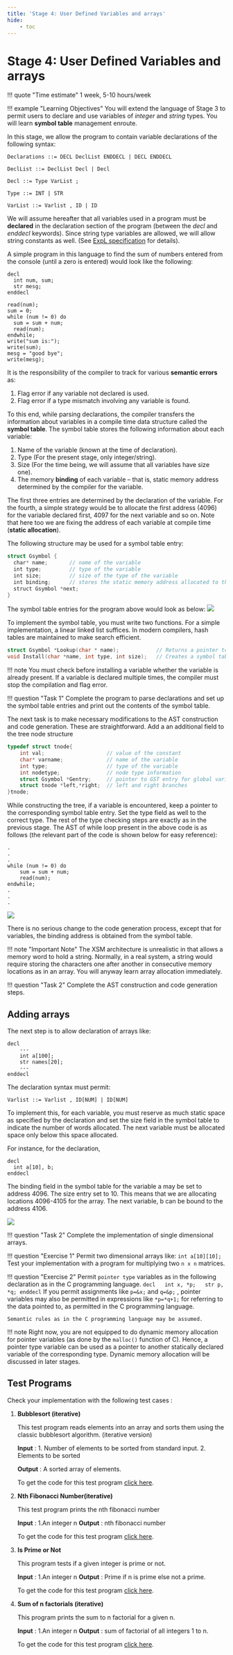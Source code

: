 ```yaml
---
title: 'Stage 4: User Defined Variables and arrays'
hide:
    - toc
---
```


# Stage 4: User Defined Variables and arrays

!!! quote "Time estimate"
    1 week, 5-10 hours/week

!!! example "Learning Objectives"
    You will extend the language of Stage 3 to permit users to declare and use variables of _integer_ and _string_ types. You will learn **symbol table** management enroute.


In this stage, we allow the program to contain variable declarations of the following syntax:

```
Declarations ::= DECL DeclList ENDDECL | DECL ENDDECL

DeclList ::= DeclList Decl | Decl

Decl ::= Type VarList ;

Type ::= INT | STR

VarList ::= Varlist , ID | ID
```

We will assume hereafter that all variables used in a program must be **declared** in the declaration section of the program (between the _decl_ and _enddecl_ keywords). Since string type variables are allowed, we will allow string constants as well. (See [ExpL specification](expl.html#nav-constant) for details).

A simple program in this language to find the sum of numbers entered from the console (until a zero is entered) would look like the following:

```
decl
  int num, sum;
  str mesg;
enddecl

read(num);
sum = 0;
while (num != 0) do
  sum = sum + num;
  read(num);
endwhile;
write("sum is:");
write(sum);
mesg = "good bye";
write(mesg);
```

It is the responsibility of the compiler to track for various **semantic errors** as:

1. Flag error if any variable not declared is used.
2. Flag error if a type mismatch involving any variable is found.

To this end, while parsing declarations, the compiler transfers the information about variables in a compile time data structure called the **symbol table**. The symbol table stores the following information about each variable:

1. Name of the variable (known at the time of declaration).
2. Type (For the present stage, only integer/string).
3. Size (For the time being, we will assume that all variables have size one).
4. The memory **binding** of each variable – that is, static memory address determined by the compiler for the variable.

The first three entries are determined by the declaration of the variable. For the fourth, a simple strategy would be to allocate the first address (4096) for the variable declared first, 4097 for the next variable and so on. Note that here too we are fixing the address of each variable at compile time (**static allocation**).

The following structure may be used for a symbol table entry:
```c
struct Gsymbol {
  char* name;       // name of the variable
  int type;         // type of the variable
  int size;         // size of the type of the variable
  int binding;      // stores the static memory address allocated to the variable
  struct Gsymbol *next;
}

```

The symbol table entries for the program above would look as below:
![](../img/gsymboltable1.png)

To implement the symbol table, you must write two functions. For a simple implementation, a linear linked list suffices. In modern compilers, hash tables are maintained to make search efficient.

```c
struct Gsymbol *Lookup(char * name);            // Returns a pointer to the symbol table entry for the variable, returns NULL otherwise.
void Install(char *name, int type, int size);   // Creates a symbol table entry.
```


!!! note
    You must check before installing a variable whether the variable is already present.
    If a variable is declared multiple times, the compiler must stop the compilation and flag error.

!!! question "Task 1"
    Complete the program to parse declarations and set up the symbol table entries and print out the contents of the symbol table.

The next task is to make necessary modifications to the AST construction and code generation. These are straightforward. Add a an additional field to the tree node structure

```c
typedef struct tnode{
    int val;                    // value of the constant
    char* varname;              // name of the variable
    int type;                   // type of the variable
    int nodetype;               // node type information
    struct Gsymbol *Gentry;     // pointer to GST entry for global variables and functions
    struct tnode *left,*right;  // left and right branches
}tnode;

```

While constructing the tree, if a variable is encountered, keep a pointer to the corresponding symbol table entry. Set the type field as well to the correct type. The rest of the type checking steps are exactly as in the previous stage. The AST of while loop present in the above code is as follows (the relevant part of the code is shown below for easy reference):
```
.
.
.
while (num != 0) do
    sum = sum + num;
    read(num);
endwhile;
.
.
.
```

![](../img/ast_stage4.png)

There is no serious change to the code generation process, except that for variables, the binding address is obtained from the symbol table.

!!! note "Important Note"
    The XSM architecture is unrealistic in that allows a memory word to hold a string.
    Normally, in a real system, a string would require storing the characters one after another in
    consecutive memory locations as in an array. You will anyway learn array allocation immediately.

!!! question "Task 2"
    Complete the AST construction and code generation steps.

## Adding arrays

The next step is to allow declaration of arrays like:
```
decl
    ---
    int a[100];
    str names[20];
    ---
enddecl

```

The declaration syntax must permit:

```
Varlist ::= Varlist , ID[NUM] | ID[NUM]
```

To implement this, for each variable, you must reserve as much static space as specified by the declaration and set the size field in the symbol table to indicate the number of words allocated. The next variable must be allocated space only below this space allocated.

For instance, for the declaration,

```
decl
  int a[10], b;
enddecl

```

The binding field in the symbol table for the variable a may be set to address 4096. The size entry set to 10. This means that we are allocating locations 4096-4105 for the array. The next variable, b can be bound to the address 4106.

![](../img/gsymboltable2.png)


!!! question "Task 2"
    Complete the implementation of single dimensional arrays.

!!! question "Exercise 1"
    Permit two dimensional arrays like:
    ```
        int a[10][10];
    ```
    Test your implementation with a program for multiplying two `n x n` matrices.

!!! question "Exercise 2"
    Permit `pointer type` variables as in the following declaration as in the C programming language.
    ```
    decl
      int x, *p;
      str p, *q;
    enddecl
    ```
    If you permit assignments like `p=&x;` and `q=&p;` , pointer variables may also be permitted in expressions like `*p=*q+1;`
    for referring to the data pointed to, as permitted in the C programming language.

    Semantic rules as in the C programming language may be assumed.

!!! note
    Right now, you are not equipped to do dynamic memory allocation for pointer variables (as done by the `malloc()` function of C).
    Hence, a pointer type variable can be used as a pointer to another statically declared variable of the corresponding type.
    Dynamic memory allocation will be discussed in later stages.


## Test Programs

Check your implementation with the following test cases :

1. **Bubblesort (iterative)**

    This test program reads elements into an array and sorts them using the classic bubblesort algorithm. (iterative version)

    **Input** : 1. Number of elements to be sorted from standard input. 2. Elements to be sorted

    **Output** : A sorted array of elements.

    To get the code for this test program [click here](testprograms/stage4/bubblesort.html).

2. **Nth Fibonacci Number(iterative)**

    This test program prints the nth fibonacci number

    **Input** : 1.An integer n
    **Output** : nth fibonacci number

    To get the code for this test program [click here](testprograms/stage4/fibaofn.html).

3. **Is Prime or Not**

    This program tests if a given integer is prime or not.

    **Input** : 1.An integer n
    **Output** : Prime if n is prime else not a prime.

    To get the code for this test program [click here](testprograms/stage4/prime.html).

4. **Sum of n factorials (iterative)**

    This program prints the sum to n factorial for a given n.

    **Input** : 1.An integer n
    **Output** : sum of factorial of all integers 1 to n.

    To get the code for this test program [click here](testprograms/stage4/sum-to-n-fact.html).
